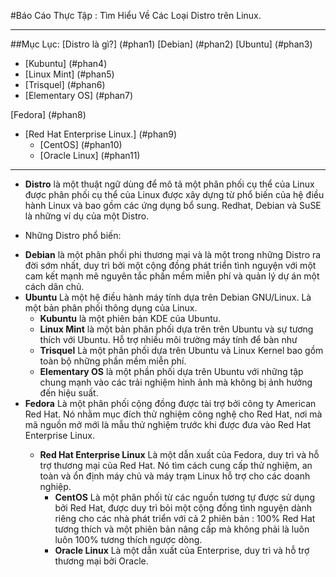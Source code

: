 #Báo Cáo Thực Tập : Tìm Hiểu Về Các Loại Distro trên Linux.

****

##Mục Lục:
[Distro là gì?] (#phan1)
[Debian] (#phan2)
[Ubuntu] (#phan3)
 <ul>
 <li>[Kubuntu] (#phan4)</li>
 <li>[Linux Mint] (#phan5)</li>
 <li>[Trisquel] (#phan6)</li>
 <li>[Elementary OS] (#phan7)</li>
 </ul>
[Fedora] (#phan8)
 <ul>
 <li>[Red Hat Enterprise Linux.] (#phan9)
  <ul>
  <li>[CentOS] (#phan10)</li>
  <li>[Oracle Linux] (#phan11)</li>
  </ul>
 </li>
 </ul>

****

<a name="phan1"></a>
- <b>Distro</b> là một thuật ngữ dùng để mô tả một phân phối cụ thể của Linux được phân phối cụ thể của Linux được xây dựng từ phổ biến của hệ điều hành Linux và bao gồm các ứng dụng bổ sung. Redhat, Debian và SuSE là những ví dụ của một Distro.

- Những Distro phổ biến:

 <ul>
<a name="phan2"></a>
 <li><b>Debian</b> là một phân phối phi thương mại và là một trong những Distro ra đời sớm nhất, duy trì bởi một cộng đồng phát triển tình nguyện với một cam kết mạnh mẽ nguyên tắc phần mềm miễn phí và quản lý dự án một cách dân chủ.</li>
<a name="phan3"></a>
 <li><b>Ubuntu</b> Là một hệ điều hành máy tính dựa trên Debian GNU/Linux. Là một bản phân phối thông dụng của Linux.
  <ul>
 <a name="phan4"></a>
  <li><b>Kubuntu</b> là một phiên bản KDE của Ubuntu.</li>
 <a name="phan5"></a>
  <li><b>Linux Mint</b> là một bản phân phối dựa trên trên Ubuntu và sự tương thích với Ubuntu. Hỗ trợ nhiều môi trường máy tính để bàn như </li>
 <a name="phan6"></a>
  <li><b>Trisquel</b> Là một phân phối dựa trên Ubuntu và Linux Kernel bao gồm toàn bộ những phần mềm miễn phí.</li>
 <a name="phan7"></a>
  <li><b>Elementary OS</b> là một phần phối dựa trên Ubuntu với những tập chung mạnh vào các trải nghiệm hình ảnh mà không bị ảnh hưởng đến hiệu suất.</li>
  </ul> 
 </li>
<a name="phan8"></a>
 <li><b>Fedora</b> Là một phân phối cộng đồng được tài trợ bởi công ty American Red Hat. Nó nhằm mục đích thử nghiệm công nghệ cho Red Hat, nơi mà mã nguồn mở mới là mẫu thử nghiệm trước khi được đưa vào Red Hat Enterprise Linux.</li>
  <ul>
 <a name="phan9"></a>
  <li><b>Red Hat Enterprise Linux</b> Là một dẫn xuất của Fedora, duy trì và hỗ trợ thương mại của Red Hat. Nó tìm cách cung cấp thử nghiệm, an toàn và ổn định máy chủ và máy trạm Linux hỗ trợ cho các doanh nghiệp.
   <ul>
  <a name="phan10"></a>
   <li><b>CentOS</b> Là một phân phối từ các nguồn tương tự được sử dụng bởi Red Hat, được duy trì bỏi một cộng đồng tình nguyện dành riêng cho các nhà phát triển với cả 2 phiên bản : 100% Red Hat tương thích và một phiên bản nâng cấp mà không phải là luôn luôn 100% tương thích ngược dòng.</li>
  <a name="phan11"></a>
   <li><b>Oracle Linux</b> Là một dẫn xuất của Enterprise, duy trì và hỗ trợ thương mại bởi Oracle.</li>
   </ul>
  </li>
  </ul>
 </ul>
